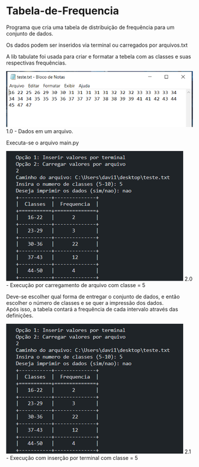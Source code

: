 # Tabela-de-Frequencia

Programa que cria uma tabela de distribuição de frequência para um conjunto de dados.

Os dados podem ser inseridos via terminal ou carregados por arquivos.txt

A lib tabulate foi usada para criar e formatar a tebela com as classes e suas respectivas frequências.

<p align="left">
<img src="images/image-1.png">  1.0 - Dados em um arquivo.
</p>
  

Executa-se o arquivo main.py
<p align="left">
<img src="images/image.png"> 2.0 - Execução por carregamento de arquivo com classe = 5  
</p> 
 
Deve-se escolher qual forma de entregar o conjunto de dados, e então escolher o número de classes e se quer a impressão dos dados.  
Após isso, a tabela contará a frequência de cada intervalo através das definições. 
<p align="left"> 
<img src="images/image.png">  2.1 - Execução com inserção por terminal com classe = 5 
</p>
  